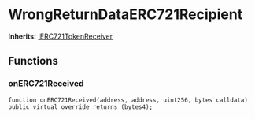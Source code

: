# WrongReturnDataERC721Recipient
**Inherits:**
[IERC721TokenReceiver](/lib/forge-std/src/mocks/MockERC721.sol/interface.IERC721TokenReceiver.md)


## Functions
### onERC721Received


```solidity
function onERC721Received(address, address, uint256, bytes calldata) public virtual override returns (bytes4);
```

